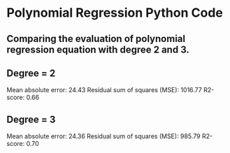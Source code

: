 # Polynomial Regression Python Code

## Comparing the evaluation of polynomial regression equation with degree 2 and 3.


## Degree = 2
  Mean absolute error: 24.43
  Residual sum of squares (MSE): 1016.77
  R2-score: 0.66


## Degree = 3
  Mean absolute error: 24.36
  Residual sum of squares (MSE): 985.79
  R2-score: 0.70
